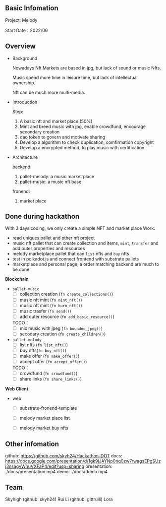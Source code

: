 ## Basic Infomation

Project: Melody

Start Date：2022/06

## Overview
- Background
  
  Nowadays Nft Markets are based in jpg, but lack of sound or music Nfts.

  Music spend more time in leisure time, but lack of intellectual ownership.

  Nft can be much more multi-media.

- Introduction

  Step:
  1. A basic nft and market place (50%)
  2. Mint and breed music with jpg, enable crowdfund, encourage secondary creation
  3. dao token to govern and motivate sharing
  4. Develop a algorithm to check duplication, comfirmation copyright
  5. Develop a encrypted method, to play music with certification

- Architecture
  
  backend: 
  1. pallet-melody: a music market place
  2. pallet-music: a music nft base

  fronend:
  1. market place

## Done during hackathon

With 3 days coding, we only create a simple NFT and market place
Work:
- read uniques pallet and other nft project
- music nft pallet that can create collection and items, `mint`, `transfer` and add outer properties and resources
- melody marketplace pallet that can `list` nfts and `buy` nfts 
- test in polkadot.js and connect frontend with substrate pallets
- marketplace and personal page, a order matching backend are much to be done 
  


**Blockchain**

- `pallet-music`
  - [ ] collection creation (`fn create_collections()`)
  - [ ] music nft mint (`fn mint_nft()`)
  - [ ] music nft mint (`fn burn_nft()`)
  - [ ] music trasfer (`fn send()`)
  - [ ] add outer resource (`fn add_basic_resource()`)
  
  TODO：
  - [ ] mix music with jpeg (`fn bounded_jpeg()`)
  - [ ] secodary creation (`fn create_children()`)

- `pallet-melody`
  - [ ] list nfts (`fn list_nft()`)
  - [ ] buy nfts(`fn buy_nft()`)
  - [ ] make offer (`fn make_offer()`)
  - [ ] accept offer (`fn accept_offer()`)
  
  TODO：
  - [ ] crowdfund (`fn crowdfund()`)
  - [ ] share links (`fn share_links()`)

**Web Client**

- web
  - [ ] substrate-fronend-template
  - [ ] melody market place list
  - [ ] melody market buy nfts


## Other infomation

github: https://github.com/skyh24/Hackathon-DOT
docs: https://docs.google.com/presentation/d/1gk9jJAYNp0nq0zw7rwagsEPgSUzj3nsagvWhuVXFaP4/edit?usp=sharing
presentation: ./docs/presentation.mp4
demo: ./docs/domo.mp4

## Team

Skyhigh (github: skyh24)
Rui Li (github: gittruili)
Lora
